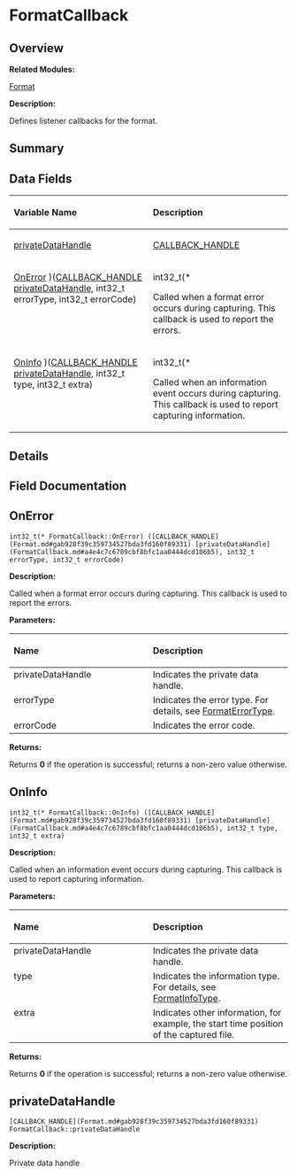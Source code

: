 # FormatCallback<a name="ZH-CN_TOPIC_0000001055358106"></a>

## **Overview**<a name="section1756292648093530"></a>

**Related Modules:**

[Format](Format.md)

**Description:**

Defines listener callbacks for the format. 

## **Summary**<a name="section487629430093530"></a>

## Data Fields<a name="pub-attribs"></a>

<a name="table1429770207093530"></a>
<table><thead align="left"><tr id="row311806369093530"><th class="cellrowborder" valign="top" width="50%" id="mcps1.1.3.1.1"><p id="p992922799093530"><a name="p992922799093530"></a><a name="p992922799093530"></a>Variable Name</p>
</th>
<th class="cellrowborder" valign="top" width="50%" id="mcps1.1.3.1.2"><p id="p1736997678093530"><a name="p1736997678093530"></a><a name="p1736997678093530"></a>Description</p>
</th>
</tr>
</thead>
<tbody><tr id="row920607240093530"><td class="cellrowborder" valign="top" width="50%" headers="mcps1.1.3.1.1 "><p id="p1279026383093530"><a name="p1279026383093530"></a><a name="p1279026383093530"></a><a href="FormatCallback.md#a4e4c7c6789cbf8bfc1aa0444dcd106b5">privateDataHandle</a></p>
</td>
<td class="cellrowborder" valign="top" width="50%" headers="mcps1.1.3.1.2 "><p id="p937898137093530"><a name="p937898137093530"></a><a name="p937898137093530"></a><a href="Format.md#gab928f39c359734527bda3fd160f89331">CALLBACK_HANDLE</a>&nbsp;</p>
</td>
</tr>
<tr id="row1683114336093530"><td class="cellrowborder" valign="top" width="50%" headers="mcps1.1.3.1.1 "><p id="p2069840523093530"><a name="p2069840523093530"></a><a name="p2069840523093530"></a><a href="FormatCallback.md#a47f30ebe4db3087e01c4259c0a983588">OnError</a> )(<a href="Format.md#gab928f39c359734527bda3fd160f89331">CALLBACK_HANDLE</a> <a href="FormatCallback.md#a4e4c7c6789cbf8bfc1aa0444dcd106b5">privateDataHandle</a>, int32_t errorType, int32_t errorCode)</p>
</td>
<td class="cellrowborder" valign="top" width="50%" headers="mcps1.1.3.1.2 "><p id="p669298759093530"><a name="p669298759093530"></a><a name="p669298759093530"></a>int32_t(*&nbsp;</p>
<p id="p100764849093530"><a name="p100764849093530"></a><a name="p100764849093530"></a>Called when a format error occurs during capturing. This callback is used to report the errors. </p>
</td>
</tr>
<tr id="row1338837790093530"><td class="cellrowborder" valign="top" width="50%" headers="mcps1.1.3.1.1 "><p id="p1527556392093530"><a name="p1527556392093530"></a><a name="p1527556392093530"></a><a href="FormatCallback.md#a24b3d9a290f39522c4a733d141772cb1">OnInfo</a> )(<a href="Format.md#gab928f39c359734527bda3fd160f89331">CALLBACK_HANDLE</a> <a href="FormatCallback.md#a4e4c7c6789cbf8bfc1aa0444dcd106b5">privateDataHandle</a>, int32_t type, int32_t extra)</p>
</td>
<td class="cellrowborder" valign="top" width="50%" headers="mcps1.1.3.1.2 "><p id="p807725600093530"><a name="p807725600093530"></a><a name="p807725600093530"></a>int32_t(*&nbsp;</p>
<p id="p650230144093530"><a name="p650230144093530"></a><a name="p650230144093530"></a>Called when an information event occurs during capturing. This callback is used to report capturing information. </p>
</td>
</tr>
</tbody>
</table>

## **Details**<a name="section396259517093530"></a>

## **Field Documentation**<a name="section45078836093530"></a>

## OnError<a name="a47f30ebe4db3087e01c4259c0a983588"></a>

```
int32_t(* FormatCallback::OnError) ([CALLBACK_HANDLE](Format.md#gab928f39c359734527bda3fd160f89331) [privateDataHandle](FormatCallback.md#a4e4c7c6789cbf8bfc1aa0444dcd106b5), int32_t errorType, int32_t errorCode)
```

 **Description:**

Called when a format error occurs during capturing. This callback is used to report the errors. 

**Parameters:**

<a name="table345588598093530"></a>
<table><thead align="left"><tr id="row912952937093530"><th class="cellrowborder" valign="top" width="50%" id="mcps1.1.3.1.1"><p id="p1079188798093530"><a name="p1079188798093530"></a><a name="p1079188798093530"></a>Name</p>
</th>
<th class="cellrowborder" valign="top" width="50%" id="mcps1.1.3.1.2"><p id="p1891363060093530"><a name="p1891363060093530"></a><a name="p1891363060093530"></a>Description</p>
</th>
</tr>
</thead>
<tbody><tr id="row342436121093530"><td class="cellrowborder" valign="top" width="50%" headers="mcps1.1.3.1.1 ">privateDataHandle</td>
<td class="cellrowborder" valign="top" width="50%" headers="mcps1.1.3.1.2 ">Indicates the private data handle. </td>
</tr>
<tr id="row351846281093530"><td class="cellrowborder" valign="top" width="50%" headers="mcps1.1.3.1.1 ">errorType</td>
<td class="cellrowborder" valign="top" width="50%" headers="mcps1.1.3.1.2 ">Indicates the error type. For details, see <a href="Format.md#ga31e7fcf42722fa15e4e5489c2fef9092">FormatErrorType</a>. </td>
</tr>
<tr id="row644332350093530"><td class="cellrowborder" valign="top" width="50%" headers="mcps1.1.3.1.1 ">errorCode</td>
<td class="cellrowborder" valign="top" width="50%" headers="mcps1.1.3.1.2 ">Indicates the error code. </td>
</tr>
</tbody>
</table>

**Returns:**

Returns  **0**  if the operation is successful; returns a non-zero value otherwise. 



## OnInfo<a name="a24b3d9a290f39522c4a733d141772cb1"></a>

```
int32_t(* FormatCallback::OnInfo) ([CALLBACK_HANDLE](Format.md#gab928f39c359734527bda3fd160f89331) [privateDataHandle](FormatCallback.md#a4e4c7c6789cbf8bfc1aa0444dcd106b5), int32_t type, int32_t extra)
```

 **Description:**

Called when an information event occurs during capturing. This callback is used to report capturing information. 

**Parameters:**

<a name="table908062449093530"></a>
<table><thead align="left"><tr id="row207160540093530"><th class="cellrowborder" valign="top" width="50%" id="mcps1.1.3.1.1"><p id="p385647452093530"><a name="p385647452093530"></a><a name="p385647452093530"></a>Name</p>
</th>
<th class="cellrowborder" valign="top" width="50%" id="mcps1.1.3.1.2"><p id="p1395909945093530"><a name="p1395909945093530"></a><a name="p1395909945093530"></a>Description</p>
</th>
</tr>
</thead>
<tbody><tr id="row957586861093530"><td class="cellrowborder" valign="top" width="50%" headers="mcps1.1.3.1.1 ">privateDataHandle</td>
<td class="cellrowborder" valign="top" width="50%" headers="mcps1.1.3.1.2 ">Indicates the private data handle. </td>
</tr>
<tr id="row546648600093530"><td class="cellrowborder" valign="top" width="50%" headers="mcps1.1.3.1.1 ">type</td>
<td class="cellrowborder" valign="top" width="50%" headers="mcps1.1.3.1.2 ">Indicates the information type. For details, see <a href="Format.md#ga6f00342925d3d5e586c76f8695985cad">FormatInfoType</a>. </td>
</tr>
<tr id="row25357983093530"><td class="cellrowborder" valign="top" width="50%" headers="mcps1.1.3.1.1 ">extra</td>
<td class="cellrowborder" valign="top" width="50%" headers="mcps1.1.3.1.2 ">Indicates other information, for example, the start time position of the captured file. </td>
</tr>
</tbody>
</table>

**Returns:**

Returns  **0**  if the operation is successful; returns a non-zero value otherwise. 



## privateDataHandle<a name="a4e4c7c6789cbf8bfc1aa0444dcd106b5"></a>

```
[CALLBACK_HANDLE](Format.md#gab928f39c359734527bda3fd160f89331) FormatCallback::privateDataHandle
```

 **Description:**

Private data handle 

